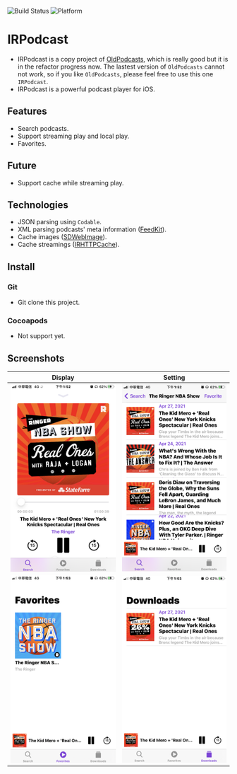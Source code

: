 ![Build Status](https://img.shields.io/badge/build-%20passing%20-brightgreen.svg)
![Platform](https://img.shields.io/badge/Platform-%20iOS%20-blue.svg)

# IRPodcast 

- IRPodcast is a copy project of [OldPodcasts](https://github.com/Karambirov/OldPodcasts), which is really good but it is in the refactor progress now. The lastest version of `OldPodcasts` cannot not work, so if you like `OldPodcasts`, please feel free to use this one `IRPodcast`.
- IRPodcast is a powerful podcast player for iOS.

## Features
- Search podcasts.
- Support streaming play and local play.
- Favorites. 

## Future
- Support cache while streaming play.

## Technologies
- JSON parsing using `Codable`.
- XML parsing podcasts' meta information ([FeedKit](https://github.com/nmdias/FeedKit)).
- Cache images ([SDWebImage](https://github.com/SDWebImage/SDWebImage)).
- Cache streamings ([IRHTTPCache](https://github.com/irons163/IRHTTPCache)).

## Install
### Git
- Git clone this project.

### Cocoapods
- Not support yet.

## Screenshots
|Display|Setting|
|---|---|
|![Demo](./ScreenShots/demo1.png)|![Demo](./ScreenShots/demo2.png)|
|![Demo](./ScreenShots/demo3.png)|![Demo](./ScreenShots/demo4.png)|
